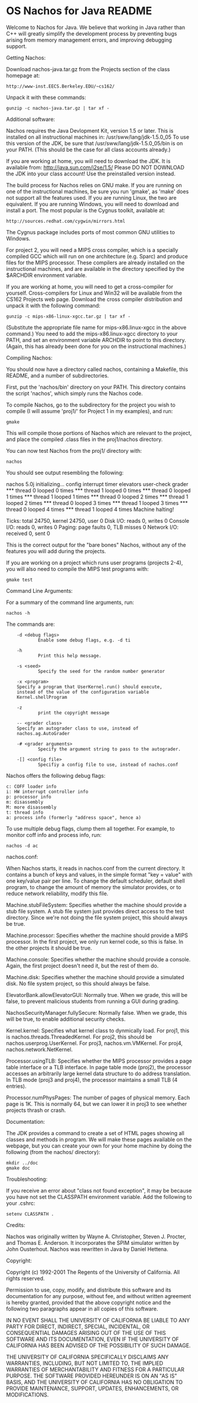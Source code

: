 # OS                      Nachos for Java README

Welcome to Nachos for Java. We believe that working in Java rather than
C++ will greatly simplify the development process by preventing bugs
arising from memory management errors, and improving debugging support.

Getting Nachos:

Download nachos-java.tar.gz from the Projects section of the class
homepage at:

	http://www-inst.EECS.Berkeley.EDU/~cs162/

Unpack it with these commands:

	gunzip -c nachos-java.tar.gz | tar xf -

Additional software:

Nachos requires the Java Devlopment Kit, version 1.5 or later. This is
installed on all instructional machines in:
	/usr/sww/lang/jdk-1.5.0_05
To use this version of the JDK, be sure that
	/usr/sww/lang/jdk-1.5.0_05/bin
is on your PATH. (This should be the case for all class accounts
already.)

If you are working at home, you will need to download the JDK. 
It is available from:
	http://java.sun.com/j2se/1.5/
Please DO NOT DOWNLOAD the JDK into your class account! Use the
preinstalled version instead.

The build process for Nachos relies on GNU make. If you are running on
one of the instructional machines, be sure you run 'gmake', as 'make'
does not support all the features used. If you are running Linux, the
two are equivalent. If you are running Windows, you will need to 
download and install a port. The most popular is the Cygnus toolkit, 
available at:

	http://sources.redhat.com/cygwin/mirrors.html

The Cygnus package includes ports of most common GNU utilities to
Windows. 

For project 2, you will need a MIPS cross compiler, which is a
specially compiled GCC which will run on one architecture (e.g.
Sparc) and produce files for the MIPS processor. These compilers
are already installed on the instructional machines, and are
available in the directory specified by the $ARCHDIR environment
variable.

If you are working at home, you will need to get a cross-compiler
for yourself. Cross-compilers for Linux and Win32 will be available 
from the CS162 Projects web page. Download the cross compiler
distribution and unpack it with the following command:

	gunzip -c mips-x86-linux-xgcc.tar.gz | tar xf -

(Substitute the appropriate file name for mips-x86.linux-xgcc in the
above command.) You need to add the mips-x86.linux-xgcc directory to 
your PATH, and set an environment variable ARCHDIR to point to this 
directory. (Again, this has already been done for you on the
instructional machines.) 

Compiling Nachos:

You should now have a directory called nachos, containing a Makefile,
this README, and a number of subdirectories. 

First, put the 'nachos/bin' directory on your PATH. This directory
contains the script 'nachos', which simply runs the Nachos code.

To compile Nachos, go to the subdirectory for the project you wish 
to compile (I will assume 'proj1/' for Project 1 in my examples), 
and run:

	gmake

This will compile those portions of Nachos which are relevant to the
project, and place the compiled .class files in the proj1/nachos
directory. 

You can now test Nachos from the proj1/ directory with:

	nachos

You should see output resembling the following:

  nachos 5.0j initializing... config interrupt timer elevators user-check grader
  *** thread 0 looped 0 times
  *** thread 1 looped 0 times
  *** thread 0 looped 1 times
  *** thread 1 looped 1 times
  *** thread 0 looped 2 times
  *** thread 1 looped 2 times
  *** thread 0 looped 3 times
  *** thread 1 looped 3 times
  *** thread 0 looped 4 times
  *** thread 1 looped 4 times
  Machine halting!

  Ticks: total 24750, kernel 24750, user 0
  Disk I/O: reads 0, writes 0
  Console I/O: reads 0, writes 0
  Paging: page faults 0, TLB misses 0
  Network I/O: received 0, sent 0

This is the correct output for the "bare bones" Nachos, without any of
the features you will add during the projects.

If you are working on a project which runs user programs (projects 2-4), 
you will also need to compile the MIPS test programs with:

	gmake test

Command Line Arguments:

For a summary of the command line arguments, run:

	nachos -h

The commands are:

        -d <debug flags>
                Enable some debug flags, e.g. -d ti

        -h
                Print this help message.

        -s <seed>
                Specify the seed for the random number generator

        -x <program>
		Specify a program that UserKernel.run() should execute,
		instead of the value of the configuration variable
		Kernel.shellProgram

        -z
                print the copyright message

        -- <grader class>
		Specify an autograder class to use, instead of
		nachos.ag.AutoGrader

        -# <grader arguments>
                Specify the argument string to pass to the autograder.

        -[] <config file>
                Specifiy a config file to use, instead of nachos.conf


Nachos offers the following debug flags:

    c: COFF loader info 
    i: HW interrupt controller info 
    p: processor info 
    m: disassembly 
    M: more disassembly 
    t: thread info 
    a: process info (formerly "address space", hence a) 

To use multiple debug flags, clump them all together. For example, to
monitor coff info and process info, run:

	nachos -d ac

nachos.conf:

When Nachos starts, it reads in nachos.conf from the current
directory.  It contains a bunch of keys and values, in the simple
format "key = value" with one key/value pair per line. To change the
default scheduler, default shell program, to change the amount of
memory the simulator provides, or to reduce network reliability, modify
this file.

Machine.stubFileSystem:
    Specifies whether the machine should provide a stub file system. A
    stub file system just provides direct access to the test directory.
    Since we're not doing the file system project, this should always
    be true.

Machine.processor:
    Specifies whether the machine should provide a MIPS processor. In
    the first project, we only run kernel code, so this is false. In
    the other projects it should be true.

Machine.console:
    Specifies whether the machine should provide a console. Again, the
    first project doesn't need it, but the rest of them do.

Machine.disk:
    Specifies whether the machine should provide a simulated disk. No
    file system project, so this should always be false.

ElevatorBank.allowElevatorGUI:
    Normally true. When we grade, this will be false, to prevent
    malicious students from running a GUI during grading.

NachosSecurityManager.fullySecure:
    Normally false. When we grade, this will be true, to enable
    additional security checks.

Kernel.kernel:
    Specifies what kernel class to dynmically load.  For proj1, this is
    nachos.threads.ThreadedKernel. For proj2, this should be
    nachos.userprog.UserKernel. For proj3, nachos.vm.VMKernel. For
    proj4, nachos.network.NetKernel.

Processor.usingTLB:
    Specifies whether the MIPS processor provides a page table
    interface or a TLB interface. In page table mode (proj2), the
    processor accesses an arbitrarily large kernel data structure to do
    address translation. In TLB mode (proj3 and proj4), the processor
    maintains a small TLB (4 entries).

Processor.numPhysPages:
    The number of pages of physical memory.  Each page is 1K. This is
    normally 64, but we can lower it in proj3 to see whether projects
    thrash or crash.

Documentation:

The JDK provides a command to create a set of HTML pages showing all
classes and methods in program. We will make these pages available on
the webpage, but you can create your own for your home machine by doing
the following (from the nachos/ directory):

	mkdir ../doc
	gmake doc

Troubleshooting:

If you receive an error about "class not found exception", it may be
because you have not set the CLASSPATH environment variable. Add the
following to your .cshrc:

	setenv CLASSPATH .

Credits:

Nachos was originally written by Wayne A. Christopher, Steven J.
Procter, and Thomas E. Anderson. It incorporates the SPIM simulator
written by John Ousterhout. Nachos was rewritten in Java by Daniel
Hettena.

Copyright:

Copyright (c) 1992-2001 The Regents of the University of California.
All rights reserved.

Permission to use, copy, modify, and distribute this software and its
documentation for any purpose, without fee, and without written
agreement is hereby granted, provided that the above copyright notice
and the following two paragraphs appear in all copies of this
software.

IN NO EVENT SHALL THE UNIVERSITY OF CALIFORNIA BE LIABLE TO ANY PARTY
FOR DIRECT, INDIRECT, SPECIAL, INCIDENTAL, OR CONSEQUENTIAL DAMAGES
ARISING OUT OF THE USE OF THIS SOFTWARE AND ITS DOCUMENTATION, EVEN IF
THE UNIVERSITY OF CALIFORNIA HAS BEEN ADVISED OF THE POSSIBILITY OF
SUCH DAMAGE.

THE UNIVERSITY OF CALIFORNIA SPECIFICALLY DISCLAIMS ANY WARRANTIES,
INCLUDING, BUT NOT LIMITED TO, THE IMPLIED WARRANTIES OF
MERCHANTABILITY AND FITNESS FOR A PARTICULAR PURPOSE.  THE SOFTWARE
PROVIDED HEREUNDER IS ON AN "AS IS" BASIS, AND THE UNIVERSITY OF
CALIFORNIA HAS NO OBLIGATION TO PROVIDE MAINTENANCE, SUPPORT, UPDATES,
ENHANCEMENTS, OR MODIFICATIONS.

